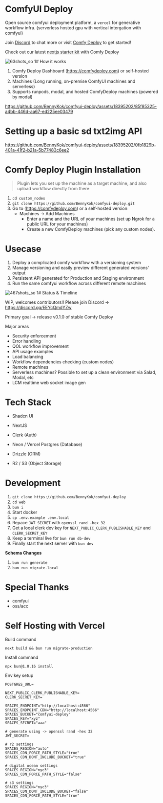 # ComfyUI Deploy  

Open source comfyui deployment platform, a `vercel` for generative workflow infra. (serverless hosted gpu with vertical intergation with comfyui)

Join [Discord](https://discord.gg/EEYcQmdYZw) to chat more or visit [Comfy Deploy](https://comfydeploy.com/) to get started!

Check out our latest [nextjs starter kit](https://github.com/BennyKok/comfyui-deploy-next-example) with Comfy Deploy

![63shots_so 1](https://github.com/BennyKok/comfyui-deploy/assets/18395202/c0b88377-0135-4d9a-8a20-8b38b975bb48)\# How it works

1. Comfy Deploy Dashboard (https://comfydeploy.com) or self-hosted version
2. Machines (Long running, on-premise ComfyUI machines and serverless)
3. Supports runpods, modal, and hosted ComfyDeploy machines (powered by modal)

https://github.com/BennyKok/comfyui-deploy/assets/18395202/85f85325-a4bb-446d-aa67-ed225ee03479

# Setting up a basic sd txt2img API

https://github.com/BennyKok/comfyui-deploy/assets/18395202/0fb1829b-401a-41f2-b21a-5b77483c6ee2

# Comfy Deploy Plugin Installation

> Plugin lets you set up the machine as a target machine, and also upload workflow directly from there

1. `cd custom_nodes`
2. `git clone https://github.com/BennyKok/comfyui-deploy.git`
3. Go to (https://comfydeploy.com) or a self-hosted version
   - Machines -&gt; Add Machines
     - Enter a name and the URL of your machines (set up Ngrok for a public URL for your machines)
     - Create a new ComfyDeploy machines (pick any custom nodes).

# Usecase

1. Deploy a complicated comfy workflow with a versioning system
2. Manage versioning and easily preview different generated versions' output
3. Persistent API generated for Production and Staging environment
4. Run the same comfyui workflow across different remote machines

![467shots_so 1](https://github.com/BennyKok/comfyui-deploy/assets/18395202/e49a0360-de94-4e3b-802b-0eadabe3c166)\# Status & Timeline

WIP, welcomes contributors!! Please join Discord -&gt; https://discord.gg/EEYcQmdYZw

Primary goal -&gt; release v0.1.0 of stable Comfy Deploy

Major areas

- Security enforcement
- Error handling
- QOL workflow improvement
- API usage examples
- Load balancing
- Workflow dependencies checking (custom nodes)
- Remote machines
- Serverless machines? Possible to set up a clean environment via Salad, Modal, etc
- LCM realtime web socket image gen

# Tech Stack

- Shadcn UI

- NextJS

- Clerk (Auth)

- Neon / Vercel Postgres (Database)

- Drizzle (ORM)

- R2 / S3 (Object Storage)

# Development

1. `git clone https://github.com/BennyKok/comfyui-deploy`
2. `cd web`
3. `bun i`
4. Start docker
5. `cp .env.example .env.local`
6. Repace `JWT_SECRET` with `openssl rand -hex 32`
7. Get a local clerk dev key for `NEXT_PUBLIC_CLERK_PUBLISHABLE_KEY` and `CLERK_SECRET_KEY`
8. Keep a terminal live for `bun run db-dev`
9. Finally start the next server with `bun dev`

**Schema Changes**

1. `bun run generate`
2. `bun run migrate-local`

# Special Thanks

- comfyui
- oss/acc

# Self Hosting with Vercel

Build command

```
next build && bun run migrate-production
```

Install command

```
npx bun@1.0.16 install
```

Env key setup

```
POSTGRES_URL=

NEXT_PUBLIC_CLERK_PUBLISHABLE_KEY=
CLERK_SECRET_KEY=

SPACES_ENDPOINT="http://localhost:4566"
SPACES_ENDPOINT_CDN="http://localhost:4566"
SPACES_BUCKET="comfyui-deploy"
SPACES_KEY="xyz"
SPACES_SECRET="aaa"

# generate using -> openssl rand -hex 32
JWT_SECRET=

# r2 settings
SPACES_REGION="auto"
SPACES_CDN_FORCE_PATH_STYLE="true"
SPACES_CDN_DONT_INCLUDE_BUCKET="true"

# digital ocean settings
SPACES_REGION="nyc3"
SPACES_CDN_FORCE_PATH_STYLE="false"

# s3 settings
SPACES_REGION="nyc3"
SPACES_CDN_DONT_INCLUDE_BUCKET="false"
SPACES_CDN_FORCE_PATH_STYLE="true"
```
